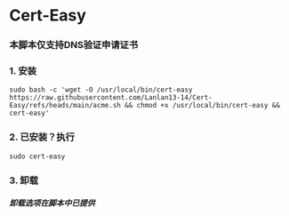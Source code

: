 # Cert-Easy
### 本脚本仅支持DNS验证申请证书
### 1. 安装
```
sudo bash -c 'wget -O /usr/local/bin/cert-easy https://raw.githubusercontent.com/Lanlan13-14/Cert-Easy/refs/heads/main/acme.sh && chmod +x /usr/local/bin/cert-easy && cert-easy'
```
### 2. 已安装？执行
```
sudo cert-easy
```
### 3. 卸载
##### 卸载选项在脚本中已提供